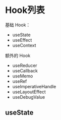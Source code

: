 # Hook列表
基础 Hook：
- useState
- useEffect
- useContext

额外的 Hook
- useReducer
- useCallback
- useMemo
- useRef
- useImperativeHandle
- useLayoutEffect
- useDebugValue

## useState


## 
